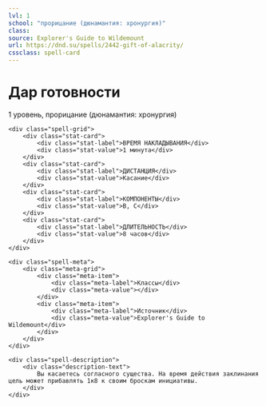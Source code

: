 ```yaml
---
lvl: 1
school: "прорицание (дюнамантия: хронургия)"
class: 
source: Explorer's Guide to Wildemount
url: https://dnd.su/spells/2442-gift-of-alacrity/
cssclass: spell-card
---
```


<div class="spell-container">
    <div class="spell-header">
        <h1 class="spell-name">Дар готовности</h1>
        <div class="spell-level">1 уровень, прорицание (дюнамантия: хронургия)</div>
    </div>
    
    <div class="spell-grid">
        <div class="stat-card">
            <div class="stat-label">ВРЕМЯ НАКЛАДЫВАНИЯ</div>
            <div class="stat-value">1 минута</div>
        </div>
        <div class="stat-card">
            <div class="stat-label">ДИСТАНЦИЯ</div>
            <div class="stat-value">Касание</div>
        </div>
        <div class="stat-card">
            <div class="stat-label">КОМПОНЕНТЫ</div>
            <div class="stat-value">В, С</div>
        </div>
        <div class="stat-card">
            <div class="stat-label">ДЛИТЕЛЬНОСТЬ</div>
            <div class="stat-value">8 часов</div>
        </div>
    </div>
    
    <div class="spell-meta">
        <div class="meta-grid">
            <div class="meta-item">
                <div class="meta-label">Классы</div>
                <div class="meta-value"></div>
            </div>
            <div class="meta-item">
                <div class="meta-label">Источник</div>
                <div class="meta-value">Explorer's Guide to Wildemount</div>
            </div>
        </div>
    </div>
    
    <div class="spell-description">
        <div class="description-text">
            Вы касаетесь согласного существа. На время действия заклинания цель может прибавлять 1к8 к своим броскам инициативы.
        </div>
    </div>
</div>